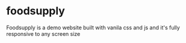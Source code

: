 # foodsupply
Foodsupply is a demo website built with vanila css and js and it's fully responsive to any screen size
